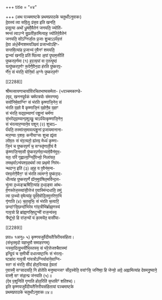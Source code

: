 +++
title = "०४"

+++
(अथ पञ्चमाष्टके प्रथमप्रपाठके चतुर्थोऽनुवाकः)  
दे॒वस्य॑ त्वा सवि॒तुः प्र॑स॒व इति खनति॒  
प्रसूत्या अथो॑ धू॒ममै॒वैतेन॑ जनयति॒ ज्योति॑-  
ष्मन्तं त्वाऽग्ने सु॒प्रती॑का॒मित्याह॒ ज्योतिरे॒वैतेन॑  
जनयति॒ सो॑ऽग्निर्जा॒तः प्र॒जाः शु॒चाऽऽर्प॑य॒त्तं  
दे॒वा अ॑र्ध॒र्चेनाशमयञ्छिवं प्रजाभ्योऽहि॑ꣳ-  
सन्तमि॒त्या॑ह प्र॒जाभ्य॑ ए॒वैनꣳ॑ शमयति॒  
द्वाभ्यां॑ खनति॒ प्रति॑ ष्ठित्या अ॒पां पृ॒ष्ठम॒सीति॑  
पुष्करप॒र्णमा (१) ह॒र॒त्य॒पां वा ए॒तत्पृ॒ष्ठं  
यत्पु॑ष्करप॒र्णꣳ रू॒पेणै॒वैन॒दा ह॑रति पुष्करप॒-  
र्णे॑न॒ सं भ॑रति॒ योनि॒र्वा अ॒ग्नेः पुष्करप॒र्णꣳ

[[2288]]

श्रीमत्सायणाचार्याविरचितभाष्यसमेता- (५पञ्चमकाण्डे-  
(मृद, खननपूर्वकं चर्मपत्रयोः संमरणम्)  
सयो॑निमे॒वाग्निꣳ सं भ॑रति कृष्णाजि॒नेन॒ सं  
भ॑रति य॒ज्ञो वै कृष्णाजि॒नं य॒ज्ञेनै॒व य॒ज्ञꣳ  
सं भ॑रति॒ यद्ग्रा॒म्याणां॑ पशू॒नां चर्म॑णा  
सं॒भरे॑द्ग्रा॒म्यान्प॒शूञ्छु॒ चाऽर्प॑येत्कृष्णाजि॒नेन॒  
सं भ॑रत्यार॒ण्याने॒व पशून् (२) शुचाऽ–  
र्प॑यति॒ तस्मा॑त्स॒मावत्पशू॒नां प्र॒जायमानाना-  
मार॒ण्याः प॒शवः॒ कनीयाꣳसः शुचा ह्यृ॑ता  
लो॑म॒तः सं भ॑र॒त्यतो॒ ह्य॑स्य॒ मेध्यं॑ कृष्णा-  
जि॒नं च पुष्करप॒र्ण॑ च॒ सꣳस्तृ॑णाती॒यं वै  
कृ॑ष्णाजि॒नम॒सौ पु॑ष्करप॒र्णमा॒भ्यामे॒वैन॑मुभ॒-  
यतः॒ परि॑ गृह्णात्य॒ग्निर्दे॒वेभ्यो॒ निला॑यत॒  
तमथ॒र्वाऽन्व॑पश्य॒दथ॑र्वा त्वा प्रथ॒मो निर॑म-  
न्थदग्न॒ इति॑ (३) आ॒ह॒ य ए॒वैन॑म॒न्व-  
प॑श्य॒त्तेनै॒वैन॒ꣳ सं भ॑रति त्वामग्ने॒ पुष्क॑रा॒द-  
धीत्या॑ह पुष्करप॒र्णे ह्ये॑न॒मुप॑श्रित॒मवि॑न्द॒त्त-  
भु॑त्वा द॒ध्यङ्ऋषिरि॒त्या॑ह द॒ध्य॒ङ्वा आ॑थ-  
र्व॒णस्तेज॒स्व्या॑सी॒त्तेज॑ ए॒वास्मि॑न्दधाति॒ तमु॑  
त्वा पा॒थ्यो वृषेत्या॑ह॒ पूर्व॑मे॒वोदि॒तमुत्त॑रेणा॒भि  
गृ॑णाति (४) च॒त॒सृभिः॒ सं भ॑रति च॒त्वारि॒  
छन्दा॑ꣳसि॒छन्दो॑भिरेव गा॑य॒त्रीभि॑र्ब्राह्म॒णस्य॑  
गाय॒त्रो हि ब्रा॑ह्म॒णस्रि॒ष्टुग्मी॑ राज॒न्य॑स्य॒  
त्रैष्टु॑भो॒ हि रा॑ज॒न्यो॑ यं का॒मये॑त॒ वासी॑या-

[[2289]]

प्रपा० १अनु० ५) कृष्णयजुर्वेदीयतैत्रिरीयसंहिता।  
(संभृतमृदो यज्ञभूमौ समाहरणम्)  
न्त्स्या॒दित्यु॒भयी॑भि॒स्तस्य॒ सं भ॑रे॒त्तेजश्चैवास्मा॑  
इन्द्रि॒यं च स॒मीची॑ दधात्यष्टा॒भिः सं भ॑रत्य॒-  
ष्टाक्ष॑रा गाय॒त्री गा॑यत्रोंऽग्निर्यावा॑ने॒वाग्नि-  
स्तꣳ सं भ॑रति॒ सीद॑ होत॒रित्याह दे॒वता॑  
ए॒वास्मै॒ सꣳसादयति॒ नि होतेति मनुष्यान्त्सꣳ सीद॒स्वेति॒ वया॑ꣳसि॒ जनि॑ष्वा॒ हि जेन्यो॒ अग्रे॒ अह्नामित्या॑ह देवमनु॒ष्याने॒  
वास्मै॒ सꣳ स॑न्ना॒न्प्र ज॑नयति (५)॥  
(ऐव प॒शूनिति॑ गृणाति होत॒रिति॑ स॒प्तविꣳ॑ शतिश्च)।  
इति कृष्णयजुर्वेदीयतैत्तिरीयसंहितायां पञ्चमाष्टके  
प्रथमप्रपाठके चतुर्थोऽनुवाकः॥४॥
